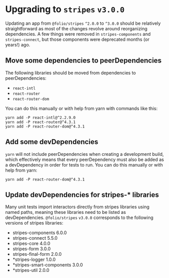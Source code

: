 # Upgrading to `stripes` `v3.0.0`

Updating an app from `@folio/stripes` `^2.0.0` to `^3.0.0` should be relatively
straightforward as most of the changes revolve around reorganizing dependencies.
A few things were removed in `stripes-components` and `stripes-connect`, but those
components were deprecated months (or years!) ago.

## Move some dependencies to peerDependencies

The following libraries should be moved from dependencies to peerDependencies:

* `react-intl`
* `react-router`
* `react-router-dom`

You can do this manually or with help from yarn with commands like this:

```
yarn add -P react-intl@^2.2.9.0
yarn add -P react-router@^4.3.1
yarn add -P react-router-dom@^4.3.1
```

## Add some devDependencies

`yarn` will not include peerDependencies when creating a development build, which
effectively means that every peerDependency must also be added as a devDependency
in order for tests to run. You can do this manually or with help from yarn:

```
yarn add -P react-router-dom@^4.3.1
```

## Update devDependencies for stripes-* libraries

Many unit tests import interactors directly from stripes libraries using named
paths, meaning these libraries need to be listed as devDependencies. `@folio/stripes`
`v3.0.0` corresponds to the following versions of stripes libraries:

* stripes-components 6.0.0
* stripes-connect 5.5.0
* stripes-core 4.0.0
* stripes-form 3.0.0
* stripes-final-form 2.0.0
* *stripes-logger 1.0.0
* *stripes-smart-components 3.0.0
* *stripes-util 2.0.0
